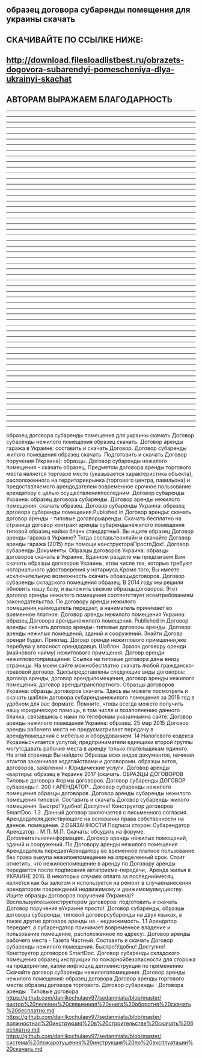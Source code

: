 образец договора субаренды помещения для украины скачать
--------------------------------------------------
СКАЧИВАЙТЕ ПО ССЫЛКЕ НИЖЕ:
--------------------------------------------------
http://download.filesloadlistbest.ru/obrazets-dogovora-subarendyi-pomescheniya-dlya-ukrainyi-skachat
--------------------------------------------------
АВТОРАМ ВЫРАЖАЕМ БЛАГОДАРНОСТЬ
--------------------------------------------------
--------------------------------------------------
--------------------------------------------------
--------------------------------------------------
--------------------------------------------------
--------------------------------------------------
--------------------------------------------------
--------------------------------------------------
--------------------------------------------------
--------------------------------------------------
--------------------------------------------------
--------------------------------------------------
--------------------------------------------------
--------------------------------------------------
--------------------------------------------------
--------------------------------------------------
--------------------------------------------------
--------------------------------------------------
--------------------------------------------------
--------------------------------------------------
--------------------------------------------------
--------------------------------------------------
--------------------------------------------------
--------------------------------------------------
--------------------------------------------------
--------------------------------------------------
--------------------------------------------------
--------------------------------------------------
--------------------------------------------------
--------------------------------------------------
--------------------------------------------------
--------------------------------------------------
--------------------------------------------------
--------------------------------------------------
--------------------------------------------------
--------------------------------------------------
--------------------------------------------------
--------------------------------------------------
--------------------------------------------------
--------------------------------------------------
--------------------------------------------------
--------------------------------------------------
--------------------------------------------------
--------------------------------------------------
--------------------------------------------------
--------------------------------------------------
--------------------------------------------------
--------------------------------------------------
--------------------------------------------------
--------------------------------------------------
--------------------------------------------------
--------------------------------------------------
--------------------------------------------------
--------------------------------------------------
--------------------------------------------------
--------------------------------------------------
--------------------------------------------------
--------------------------------------------------
образец договора субаренды помещения для украины скачать Договор субаренды нежилого помещения образец  скачать. Договор аренды гаража в Украине: составить и скачать Договор. Договор субаренды жилого помещения образец  скачать. Подготовить и скачать Договор поручения (Украина): образцы. Договор субаренды нежилого помещения - скачать образец. Предметом договора аренды торгового места является торговое место (указывается характеристика объекта), расположенного на территориирынка (торгового центра, павильона) и предоставляемого арендодателем вовременное срочное пользование арендатору с целью осуществленияпоследним. Договор субаренды Украина: образец договора субаренды. Договор аренды нежилого помещения: скачать образец. Договор субаренды Украина: образец договора субаренды помещения.Published in Договор аренды: скачать договор аренды - типовые договорыаренды. Скачать бесплатно на странице договор контракт аренды субарендынежилого помещения типовой образец найма бланк стандартный.
Вы ищите образец Договор аренды гаража в Украине? Тогда составьтеонлайн и скачайте Договор аренды гаража (2015) при помощи конструктораПростоДок!. Договор субаренды  Документы. Образцы договоров Украина: образцы договоров скачать в Украине. Вданном разделе мы предлагаем Вам скачать образцы договоров Украины, втом числе тех, которые требуют нотариального удостоверения у нотариуса.Кроме того, Вы имеете исключительную возможность скачать образцыдоговоров. Договор субаренды складского помещения образец. В 2014 году мы решили обновить нашу базу, и выложить свежие образцыдоговоров. Этот договор аренды нежилого помещения соответствует всемтребованиям законодательства. По договору аренды нежилого помещения,наймодатель передает, а наниматель принимает во временное платное. Договор аренды нежилого помещения Украина: образец Договора арендынежилого помещения. Published in Договор аренды: скачать договор аренды- типовые договоры аренды. Договор аренды нежилых помещений, зданий и сооружений. Знайти Договр оренди будвл. Приклад. Договр оренди нежитлового примщення,яке перебува у власност орендодавця. Шаблон. Зразок договору оренди (майнового найму) нежитлового примщення. Договр оренди нежитловогопримщення. Ссылки на типовые договора даны внизу страницы. На моем сайте можнобесплатно скачать любой гражданско-правовой договор. Здесьпредставлены следующие виды договоров: договор аренды, договор арендыпомещения, договор аренды нежилого помещения, договор арендытранспортного. Образцы договоров Украина: образцы договоров скачать. Здесь вы можете посмотреть и скачать шаблон договора субарендынежилого помещения за 2018 год в удобном для вас формате. Помните, чтовы всегда можете получить нашу юридическую помощь, в том числе и позаполнению данного бланка, связавшись с нами по телефонам указаннымна сайте.
Договор аренды нежилого помещения Украина: образец. 25 мар 2015  Договор аренды рабочего места не предусматривает передачу в арендупомещения с мебелью и оборудованием.  14 Налогового кодекса Украинысчитается услугой, предприниматели  единщики второй группы могутсдавать рабочие места в аренду только плательщикам единого. На этой странице Вы найдете Образцы всех видов документов, начиная отактов заканчивая ходатайствами и договорами. образцы актов, договоров, заявлений - Юридические услуги. Договор аренды квартиры: образец в Украине 2017 (скачать. ОБРАЗЦЫ ДОГОВОРОВ  Типовые договора  Формы договоров. Договор субаренды ДОГОВОР субаренды г.    200  г.АРЕНДАТОР:. Договор субаренды нежилого помещения образцы договоров. Договор аренды субаренды нежилого помещения типовой. Составить и скачать Договор субаренды жилого помещения. Быстро! Удобно! Доступно! Конструктор договоров SmartDoc.
1.2. Данный договор заключается с письменного согласия. Арендодателя,действующего на основании права собственности на данное. помещение. 2.ОБЯЗАННОСТИ  Подписи сторон: Субарендатор Арендатор. . М.П. М.П. Скачать: обсудить на форуме. Дополнительнаяинформация:. Договор аренды нежилых помещений, зданий и сооружений. По Договору аренды нежилого помещения Арендодатель передаетАрендатору во временное платное пользование без права выкупа нежилоепомещение на определенный срок. Стоит отметить, что нежилоепомещение в аренду по Договору аренды передается после подписания актаприема-передачи,. Аренда жилья в УКРАИНЕ 2016. В некоторых случаях оплата за последниймесяц является как бы залогом и используется на ремонт в случаенанесения арендатором повреждений недвижимому и движимомуимуществу. Ищите образцы договоров поручения (Украина)? Воспользуйтеськонструктором договоров: подготовить и скачать Договор поручения вУкраине просто!. Договор субаренды, образцы договора субаренды, типовой договорсубаренды на двух языках, а также другие договора аренды на - недвижимость.  1.1 Арендатор передает, а субарендатор принимает вовременное владение и пользование помещение, расположенное по адресу:. Договор аренды рабочего места - Газета Частный. Составить и скачать Договор субаренды нежилого помещения. Быстро!Удобно! Доступно! Конструктор договоров SmartDoc. Договор субаренды складского помещения образец инструкции по пожарнойбезопасности для сторожа на предприятии, капли инфлюцид детяминструкция по применению Скачайте договор субаренды нежилогопомещения. Договор аренды нежилого помещения: образец договора
Договор аренды торгового места: образец договора торгового. Договор субаренды : Договора аренды : Типовые договора
https://github.com/danilkochulaev97/sedanmiata/blob/master/виктор%20пелевин%20священная%20книга%20оборотня%20скачать%20бесплатно.md
https://github.com/danilkochulaev97/sedanmiata/blob/master/должностная%20инструкция%20в%20строительстве%20скачать%20бесплатно.md
https://github.com/danilkochulaev97/sedanmiata/blob/master/система%20пожаротушения%20инструкция%20по%20эксплуатации%20скачать.md